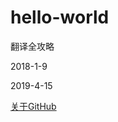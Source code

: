 # hello-world


翻译全攻略

2018-1-9

2019-4-15

[关于GitHub](https://github.com/zuofoshou/hello-world/issues/2)
